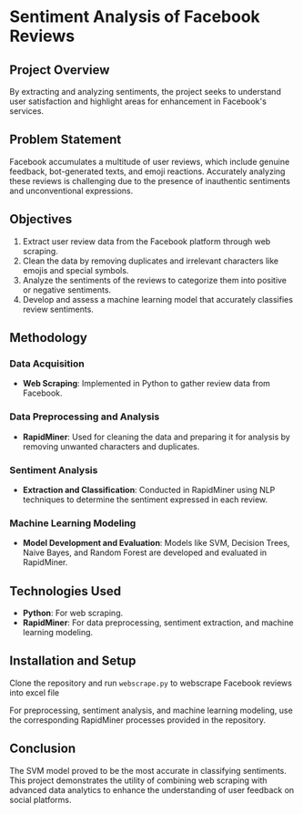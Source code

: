 # Sentiment Analysis of Facebook Reviews

## Project Overview

By extracting and analyzing sentiments, the project seeks to understand user satisfaction and highlight areas for enhancement in Facebook's services.

## Problem Statement

Facebook accumulates a multitude of user reviews, which include genuine feedback, bot-generated texts, and emoji reactions. Accurately analyzing these reviews is challenging due to the presence of inauthentic sentiments and unconventional expressions.

## Objectives

1. Extract user review data from the Facebook platform through web scraping.
2. Clean the data by removing duplicates and irrelevant characters like emojis and special symbols.
3. Analyze the sentiments of the reviews to categorize them into positive or negative sentiments.
4. Develop and assess a machine learning model that accurately classifies review sentiments.

## Methodology

### Data Acquisition

- **Web Scraping**: Implemented in Python to gather review data from Facebook.

### Data Preprocessing and Analysis

- **RapidMiner**: Used for cleaning the data and preparing it for analysis by removing unwanted characters and duplicates.

### Sentiment Analysis

- **Extraction and Classification**: Conducted in RapidMiner using NLP techniques to determine the sentiment expressed in each review.

### Machine Learning Modeling

- **Model Development and Evaluation**: Models like SVM, Decision Trees, Naive Bayes, and Random Forest are developed and evaluated in RapidMiner.

## Technologies Used

- **Python**: For web scraping.
- **RapidMiner**: For data preprocessing, sentiment extraction, and machine learning modeling.

## Installation and Setup

Clone the repository and run `webscrape.py` to webscrape Facebook reviews into excel file

For preprocessing, sentiment analysis, and machine learning modeling, use the corresponding RapidMiner processes provided in the repository.

## Conclusion

The SVM model proved to be the most accurate in classifying sentiments. This project demonstrates the utility of combining web scraping with advanced data analytics to enhance the understanding of user feedback on social platforms.

